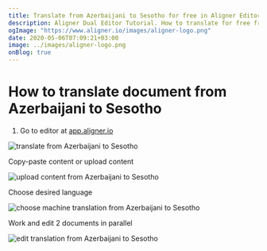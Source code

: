 ```yaml
---
title: Translate from Azerbaijani to Sesotho for free in Aligner Editor
description: Aligner Dual Editor Tutorial. How to translate for free from Azerbaijani to Sesotho. Aligner is multilingual document management platform. 
ogImage: "https://www.aligner.io/images/aligner-logo.png"
date: 2020-05-06T07:09:21+03:00
image: ../images/aligner-logo.png
onBlog: true
---
```


# How to translate document from Azerbaijani to Sesotho

1. Go to editor at [app.aligner.io](https://app.aligner.io "Aligner App web page")

![translate from Azerbaijani to Sesotho](../aligner-blank-editor.png "translate from Azerbaijani to Sesotho")

Copy-paste content or upload content

![upload content from Azerbaijani to Sesotho](../aligner-uploaded-document.png "upload content from Azerbaijani to Sesotho")

Choose desired language

![choose machine translation from Azerbaijani to Sesotho](../aligner-language-dropdown.png "choose machine translation from Azerbaijani to Sesotho")

Work and edit 2 documents in parallel

![edit translation from Azerbaijani to Sesotho](../aligner-double-sitded-editor.png "edit translation from Azerbaijani to Sesotho")

